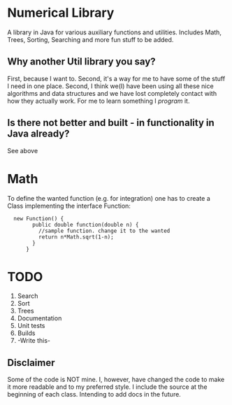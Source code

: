 Numerical Library
=============================

A library in Java for various auxiliary functions and utilities. Includes Math, Trees, Sorting, Searching and more fun stuff to be added.

Why another Util library you say?
---------------------------------

  First, because I want to. Second, it's a way for me to have some of the stuff I need in one place. Second, I think we(I) have been using all these nice algorithms and data structures and we have lost completely contact with how they actually work. For me to learn something I *program* it.
  
Is there not better and built - in functionality in Java already?
-----------------------------------------------------------------

See above


Math
======
To define the wanted function (e.g. for integration) one has to create a Class implementing the interface Function:

      new Function() {
            public double function(double n) {
              //sample function. change it to the wanted
              return n*Math.sqrt(1-n);
            }
          }
      

TODO
====

1. Search
2. Sort
3. Trees
4. Documentation
5. Unit tests
6. Builds
7. -Write this-

Disclaimer
-----------

Some of the code is NOT mine. I, however, have changed the code to make it more readable and to my preferred style. I include the source at the beginning of each class. Intending to add docs in the future.
